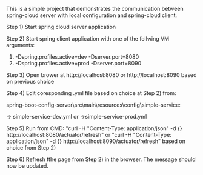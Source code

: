 This is a simple project that demonstrates the communication between spring-cloud server 
with local configuration and spring-cloud client. 

Step 1) Start spring cloud server application

Step 2) Start spring client application with one of the follwing VM arguments:

1) -Dspring.profiles.active=dev -Dserver.port=8080
2) -Dspring.profiles.active=prod -Dserver.port=8090

Step 3) Open brower at http://localhost:8080 or  http://localhost:8090 based on previous choice

Step 4) Edit coresponding .yml file based on choice at Step 2) from:

 spring-boot-config-server\src\main\resources\config\simple-service:

 -> simple-service-dev.yml
 or
 ->simple-service-prod.yml

Step 5) Run from CMD: 
"curl -H "Content-Type: application/json" -d {} http://localhost:8080/actuator/refresh"
or
"curl -H "Content-Type: application/json" -d {} http://localhost:8090/actuator/refresh"
based on choice from Step 2)

Step 6) Refresh tthe page from Step 2) in the browser.
The message should now be updated.